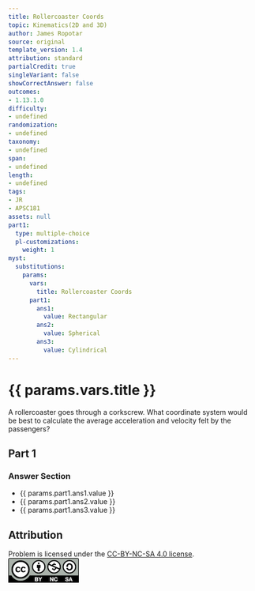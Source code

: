 ```yaml
---
title: Rollercoaster Coords
topic: Kinematics(2D and 3D)
author: James Ropotar
source: original
template_version: 1.4
attribution: standard
partialCredit: true
singleVariant: false
showCorrectAnswer: false
outcomes:
- 1.13.1.0
difficulty:
- undefined
randomization:
- undefined
taxonomy:
- undefined
span:
- undefined
length:
- undefined
tags:
- JR
- APSC181
assets: null
part1:
  type: multiple-choice
  pl-customizations:
    weight: 1
myst:
  substitutions:
    params:
      vars:
        title: Rollercoaster Coords
      part1:
        ans1:
          value: Rectangular
        ans2:
          value: Spherical
        ans3:
          value: Cylindrical
---
```

# {{ params.vars.title }}
A rollercoaster goes through a corkscrew.
What coordinate system would be best to calculate the average acceleration and velocity felt by the passengers?

## Part 1

### Answer Section

- {{ params.part1.ans1.value }}
- {{ params.part1.ans2.value }}
- {{ params.part1.ans3.value }}

## Attribution

Problem is licensed under the [CC-BY-NC-SA 4.0 license](https://creativecommons.org/licenses/by-nc-sa/4.0/).<br> ![The Creative Commons 4.0 license requiring attribution-BY, non-commercial-NC, and share-alike-SA license.](https://raw.githubusercontent.com/firasm/bits/master/by-nc-sa.png)